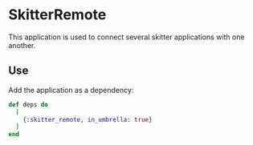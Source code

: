 # SkitterRemote

This application is used to connect several skitter applications with one
another.

## Use

Add the application as a dependency:

```elixir
def deps do
  [
    {:skitter_remote, in_umbrella: true}
  ]
end
```

